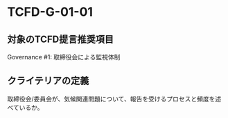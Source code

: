 # TCFD-G-01-01

## 対象のTCFD提言推奨項目

Governance #1: 取締役会による監視体制

## クライテリアの定義

取締役会/委員会が、気候関連問題について、報告を受けるプロセスと頻度を述べているか。
